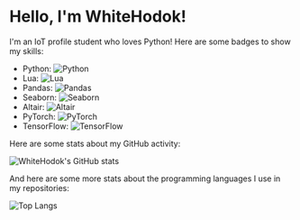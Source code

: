 # Hello, I'm WhiteHodok!

I'm an IoT profile student who loves Python! Here are some badges to show my skills:

- Python: ![Python](https://img.shields.io/badge/Python-3776AB?style=flat-square&logo=python&logoColor=white)
- Lua: ![Lua](https://img.shields.io/badge/Lua-2C2D72?style=flat-square&logo=lua&logoColor=white)
- Pandas: ![Pandas](https://img.shields.io/badge/Pandas-150458?style=flat-square&logo=pandas&logoColor=white)
- Seaborn: ![Seaborn](https://img.shields.io/badge/Seaborn-3776AB?style=flat-square&logo=python&logoColor=white)
- Altair: ![Altair](https://img.shields.io/badge/Altair-03A9F4?style=flat-square&logo=altair&logoColor=white)
- PyTorch: ![PyTorch](https://img.shields.io/badge/PyTorch-EE4C2C?style=flat-square&logo=pytorch&logoColor=white)
- TensorFlow: ![TensorFlow](https://img.shields.io/badge/TensorFlow-FF6F00?style=flat-square&logo=tensorflow&logoColor=white)

Here are some stats about my GitHub activity:

![WhiteHodok's GitHub stats](https://github-readme-stats.vercel.app/api?username=WhiteHodok&show_icons=true&theme=radical)

And here are some more stats about the programming languages I use in my repositories:

![Top Langs](https://github-readme-stats.vercel.app/api/top-langs/?username=WhiteHodok&layout=compact&theme=radical)
